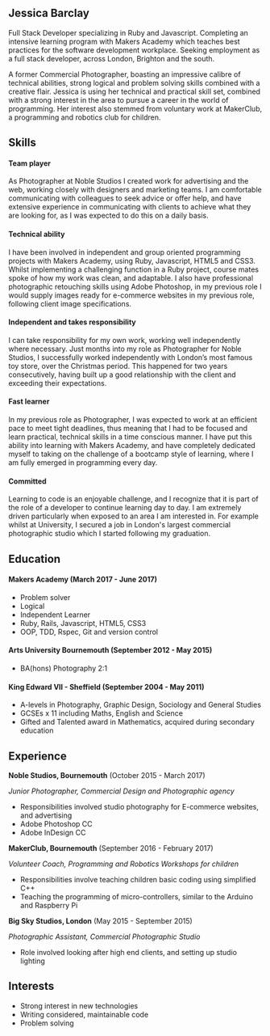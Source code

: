 ## Jessica Barclay

Full Stack Developer specializing in Ruby and Javascript. Completing an intensive learning program with Makers Academy which teaches best practices for the software development workplace. Seeking employment as a full stack developer, across London, Brighton and the south.


A former Commercial Photographer, boasting an impressive calibre of technical abilities, strong logical and problem solving skills combined with a creative flair. Jessica is using her technical and practical skill set, combined with a strong interest in the area to pursue a career in the world of programming. Her interest also stemmed from voluntary work at MakerClub, a programming and robotics club for children.


## Skills


#### Team player

As Photographer at Noble Studios I created work for advertising and the web, working closely with designers and marketing teams.
I am comfortable communicating with colleagues to seek advice or offer help, and have extensive experience in communicating with clients to achieve what they are looking for, as I was expected to do this on a daily basis.


#### Technical ability

I have been involved in independent and group oriented programming projects with Makers Academy, using Ruby, Javascript, HTML5 and CSS3. Whilst implementing a challenging function in a Ruby project, course mates spoke of how my work was clean, and adaptable.
I also have professional photographic retouching skills using Adobe Photoshop, in my previous role I would supply images ready for e-commerce websites in my previous role, following client image specifications.


#### Independent and takes responsibility

I can take responsibility for my own work, working well independently where necessary. Just months into my role as Photographer for Noble Studios,
I successfully worked independently with London’s most famous toy store, over the Christmas period. This happened for two years consecutively,
having built up a good relationship with the client and exceeding their expectations.


#### Fast learner

In my previous role as Photographer, I was expected to work at an efficient pace to meet tight deadlines, thus meaning that I had to be focused and learn practical, technical skills in a time conscious manner. I have put this ability into learning with Makers Academy, and have completely dedicated myself to taking on the challenge of a bootcamp style of learning, where I am fully emerged in programming every day.


#### Committed

Learning to code is an enjoyable challenge, and I recognize that it is part of the role of a developer to continue learning day to day. I am extremely driven particularly when exposed to an area I am interested in. For example whilst at University, I secured a job in London's largest commercial photographic studio which I started following my graduation.


## Education

#### Makers Academy (March 2017 - June 2017)

- Problem solver
- Logical
- Independent Learner
- Ruby, Rails, Javascript, HTML5, CSS3
- OOP, TDD, Rspec, Git and version control

#### Arts University Bournemouth (September 2012 - May 2015)

- BA(hons) Photography 2:1

#### King Edward VII - Sheffield (September 2004 - May 2011)

- A-levels in Photography, Graphic Design, Sociology and General Studies
- GCSEs x 11 including Maths, English and Science
- Gifted and Talented award in Mathematics, acquired during secondary education

## Experience

**Noble Studios, Bournemouth** (October 2015 - March 2017)

*Junior Photographer, Commercial Design and Photographic agency*

- Responsibilities involved studio photography for E-commerce websites, and advertising
- Adobe Photoshop CC
- Adobe InDesign CC


**MakerClub, Bournemouth** (September 2016 - February 2017)

*Volunteer Coach, Programming and Robotics Workshops for children*

- Responsibilities involve teaching children basic coding using simplified C++
- Teaching the programming of micro-controllers, similar to the Arduino and Raspberry Pi


**Big Sky Studios, London** (May 2015 - September 2015)

*Photographic Assistant, Commercial Photographic Studio*

- Role involved looking after high end clients, and setting up studio lighting

## Interests

- Strong interest in new technologies
- Writing considered, maintainable code
- Problem solving
